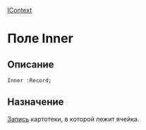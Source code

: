 ﻿---
Link: .IContext.@Inner
---

[IContext](Default)

# Поле Inner

## Описание

    Inner :Record;

## Назначение

[Запись](topic:kernel.Программирование.Классы.Объекты.СерверД.Запись.Default) картотеки,
в которой лежит ячейка.